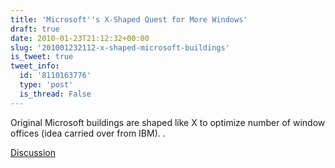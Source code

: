 ```yaml
---
title: 'Microsoft''s X-Shaped Quest for More Windows'
draft: true
date: 2010-01-23T21:12:32+00:00
slug: '201001232112-x-shaped-microsoft-buildings'
is_tweet: true
tweet_info:
  id: '8110163776'
  type: 'post'
  is_thread: False
---
```




Original Microsoft buildings are shaped like X to optimize number of window offices (idea carried over from IBM). .

[Discussion](https://x.com/sytelus/status/8110163776)
